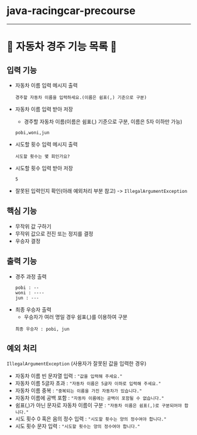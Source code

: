 # java-racingcar-precourse

---

<h1> 🚗 자동차 경주 기능 목록 🚗</h1>

## 입력 기능
- 자동차 이름 입력 메시지 출력
    ```
    경주할 자동차 이름을 입력하세요.(이름은 쉼표(,) 기준으로 구분)
    ```
  
- 자동차 이름 입력 받아 저장
    - 경주할 자동차 이름(이름은 쉼표(,) 기준으로 구분, 이름은 5자 이하만 가능)
    ```
    pobi,woni,jun
    ```
- 시도할 횟수 입력 메시지 출력
    ```
    시도할 횟수는 몇 회인가요?
    ```
  
- 시도할 횟수 입력 받아 저장
  ```
  5
  ```

- 잘못된 입력인지 확인(아래 예외처리 부분 참고) -> ```IllegalArgumentException```

## 핵심 기능
- 무작위 값 구하기
- 무작위 값으로 전진 또는 정지를 결정
- 우승자 결정
  
## 출력 기능
- 경주 과정 출력
    ```
    pobi : --
    woni : ----
    jun : ---
    ```
- 최종 우승자 출력
    - 우승자가 여러 명일 경우 쉼표(,)를 이용하여 구분
    ```
    최종 우승자 : pobi, jun
    ```

## 예외 처리
```IllegalArgumentException``` (사용자가 잘못된 값을 입력한 경우)
- 자동차 이름 빈 문자열 입력 : ```"값을 입력해 주세요."```
- 자동차 이름 5글자 초과 : ```"자동차 이름은 5글자 이하로 입력해 주세요."```
- 자동차 이름 중복 : ```"중복되는 이름을 가진 자동차가 있습니다."```
- 자동차 이름에 공백 포함 : ```"자동차 이름에는 공백이 포함될 수 없습니다."```
- 쉼표(,)가 아닌 문자로 자동차 이름이 구분 : ```"자동차 이름은 쉼표(,)로 구분되어야 합니다."```
- 시도 횟수 0 혹은 음의 정수 입력 : ```"시도할 횟수는 양의 정수여야 합니다."```
- 시도 횟수 문자 입력 : ```"시도할 횟수는 양의 정수여야 합니다."```

